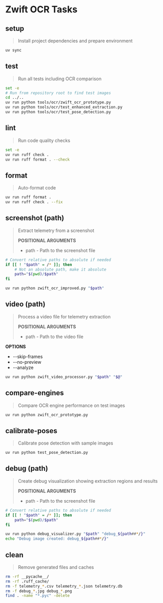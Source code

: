 # Zwift OCR Tasks

## setup
> Install project dependencies and prepare environment

~~~bash
uv sync
~~~

## test
> Run all tests including OCR comparison

~~~bash
set -e
# Run from repository root to find test images
cd ../..
uv run python tools/ocr/zwift_ocr_prototype.py
uv run python tools/ocr/test_enhanced_extraction.py
uv run python tools/ocr/test_pose_detection.py
~~~

## lint
> Run code quality checks

~~~bash
set -e
uv run ruff check .
uv run ruff format . --check
~~~

## format
> Auto-format code

~~~bash
uv run ruff format .
uv run ruff check . --fix
~~~

## screenshot (path)
> Extract telemetry from a screenshot
>
> **POSITIONAL ARGUMENTS**
> * path - Path to the screenshot file

~~~bash
# Convert relative paths to absolute if needed
if [[ ! "$path" = /* ]]; then
    # Not an absolute path, make it absolute
    path="$(pwd)/$path"
fi

uv run python zwift_ocr_improved.py "$path"
~~~

## video (path)
> Process a video file for telemetry extraction
>
> **POSITIONAL ARGUMENTS**
> * path - Path to the video file

**OPTIONS**
* --skip-frames
* --no-preview
* --analyze

~~~bash
uv run python zwift_video_processor.py "$path" "$@"
~~~

## compare-engines
> Compare OCR engine performance on test images

~~~bash
uv run python zwift_ocr_prototype.py
~~~

## calibrate-poses
> Calibrate pose detection with sample images

~~~bash
uv run python test_pose_detection.py
~~~

## debug (path)
> Create debug visualization showing extraction regions and results
>
> **POSITIONAL ARGUMENTS**
> * path - Path to the screenshot file

~~~bash
# Convert relative paths to absolute if needed
if [[ ! "$path" = /* ]]; then
    path="$(pwd)/$path"
fi

uv run python debug_visualizer.py "$path" "debug_${path##*/}"
echo "Debug image created: debug_${path##*/}"
~~~

## clean
> Remove generated files and caches

~~~bash
rm -rf __pycache__/
rm -rf .ruff_cache/
rm -f telemetry_*.csv telemetry_*.json telemetry.db
rm -f debug_*.jpg debug_*.png
find . -name "*.pyc" -delete
~~~